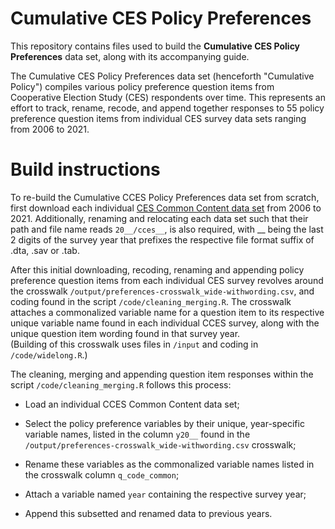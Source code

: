 # Cumulative CES Policy Preferences

This repository contains files used to build the **Cumulative CES Policy Preferences** data set, along with its accompanying guide.  

The Cumulative CES Policy Preferences data set (henceforth "Cumulative Policy") compiles various policy preference question items from Cooperative Election Study (CES) respondents over time.  This represents an effort to track, rename, recode, and append together responses to 55 policy preference question items from individual CES survey data sets ranging from 2006 to 2021. 


# Build instructions

To re-build the Cumulative CCES Policy Preferences data set from scratch, first download each individual [CES Common Content data set](https://cces.gov.harvard.edu/) from 2006 to 2021.  Additionally, renaming and relocating each data set such that their path and file name reads `20__/cces__`, is also required, with __ being the last 2 digits of the survey year that prefixes the respective file format suffix of .dta, .sav or .tab.

After this initial downloading, recoding, renaming and appending policy preference question items from each individual CES survey revolves around the crosswalk `/output/preferences-crosswalk_wide-withwording.csv`, and coding found in the script `/code/cleaning_merging.R`.  The crosswalk attaches a commonalized variable name for a question item to its respective unique variable name found in each individual CCES survey, along with the unique question item wording found in that survey year.  
(Building of this crosswalk uses files in `/input` and coding in `/code/widelong.R`.)


The cleaning, merging and appending question item responses within the script `/code/cleaning_merging.R` follows this process:

* Load an individual CCES Common Content data set;

* Select the policy preference variables by their unique, year-specific variable names, listed in the column `y20__` found in the `/output/preferences-crosswalk_wide-withwording.csv` crosswalk;

* Rename these variables as the commonalized variable names listed in the crosswalk column `q_code_common`;

* Attach a variable named `year` containing the respective survey year;

* Append this subsetted and renamed data to previous years.
